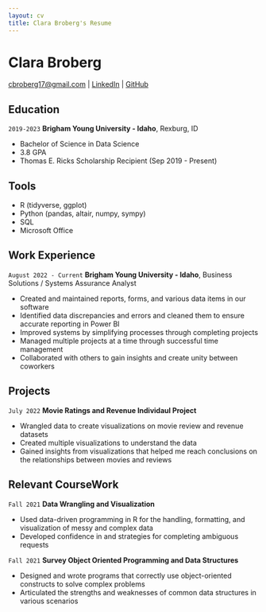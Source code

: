 ```yaml
---
layout: cv
title: Clara Broberg's Resume
---
```

# Clara Broberg

<div id="webaddress">
<a href="cbroberg17@gmail.com">cbroberg17@gmail.com</a>
| <a href="https://www.linkedin.com/in/clara-broberg/">LinkedIn</a>
| <a href="https://github.com/cbroberg17">GitHub</a>
</div>

<!-- https://www.monique.tech/the-art-of-markdown -->

## Education

`2019-2023`
__Brigham Young University - Idaho__, Rexburg, ID

- Bachelor of Science in Data Science	
- 3.8 GPA
- Thomas E. Ricks Scholarship Recipient (Sep 2019 - Present)


## Tools

- R (tidyverse, ggplot)
- Python (pandas, altair, numpy, sympy)
- SQL
- Microsoft Office

## Work Experience

`August 2022 - Current`
__Brigham Young University - Idaho__, Business Solutions / Systems Assurance Analyst

- Created and maintained reports, forms, and various data items in our software
- Identified data discrepancies and errors and cleaned them to ensure accurate reporting in Power BI
- Improved systems by simplifying processes through completing projects
- Managed multiple projects at a time through successful time management 
- Collaborated with others to gain insights and create unity between coworkers

## Projects

`July 2022`
__Movie Ratings and Revenue Individaul Project__

- Wrangled data to create visualizations on movie review and revenue datasets
- Created multiple visualizations to understand the data
- Gained insights from visualizations that helped me reach conclusions on the relationships between movies and reviews


## Relevant CourseWork

`Fall 2021`
__Data Wrangling and Visualization__

- Used data-driven programming in R for the handling, formatting, and visualization of messy and complex data
- Developed confidence in and strategies for completing ambiguous requests


`Fall 2021`
__Survey Object Oriented Programming and Data Structures__

- Designed and wrote programs that correctly use object-oriented constructs to solve complex problems
- Articulated the strengths and weaknesses of common data structures in various scenarios


<!-- ### Footer

Last updated: May 2013 -->


